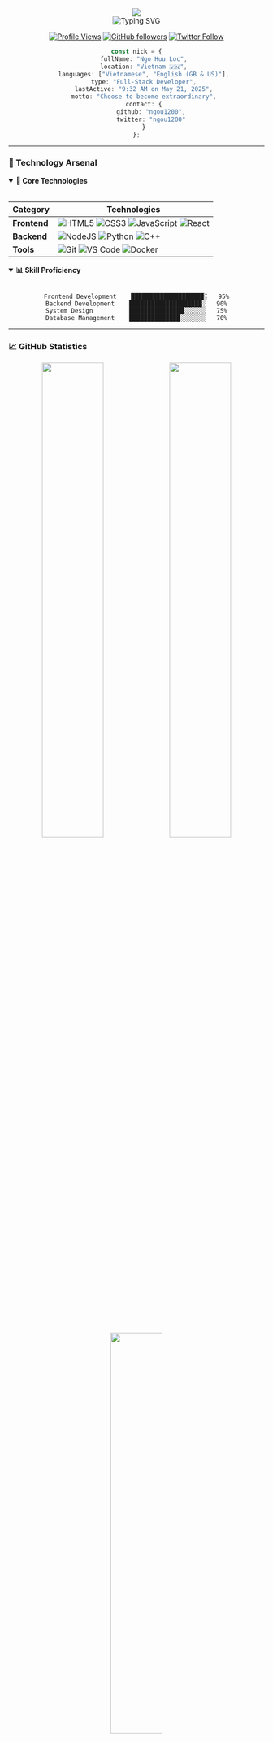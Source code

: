 <div align="center">
  <img src="https://capsule-render.vercel.app/api?type=waving&color=gradient&height=200&section=header&text=Ngo%20Huu%20Loc&fontSize=80&fontAlignY=35&animation=twinkling&fontColor=white" />
</div>

<div align="center">
  <img src="https://readme-typing-svg.herokuapp.com?font=Fira+Code&size=35&duration=4000&pause=1000&color=2196F3&center=true&vCenter=true&width=500&lines=Hi+there!+I'm+Nick+%F0%9F%91%8B;Full-Stack+Developer+%F0%9F%92%BB;Welcome+to+my+Profile!" alt="Typing SVG" />
</div>

<div align="center">
  
[![Profile Views](https://komarev.com/ghpvc/?username=ngou1200&color=blueviolet&style=for-the-badge)](https://github.com/ngou1200)
[![GitHub followers](https://img.shields.io/github/followers/ngou1200?style=for-the-badge&logo=github)](https://github.com/ngou1200)
[![Twitter Follow](https://img.shields.io/twitter/follow/ngou1200?color=1DA1F2&logo=twitter&style=for-the-badge)](https://twitter.com/benhan871986)

</div>

<div align="center">
  
```typescript
const nick = {
    fullName: "Ngo Huu Loc",
    location: "Vietnam 🇻🇳",
    languages: ["Vietnamese", "English (GB & US)"],
    type: "Full-Stack Developer",
    lastActive: "9:32 AM on May 21, 2025",
    motto: "Choose to become extraordinary",
    contact: {
        github: "ngou1200",
        twitter: "ngou1200"
    }
};
```

</div>

---

### 🧰 Technology Arsenal

<details open>
<summary><b>🔧 Core Technologies</b></summary>
<br>

<div align="center">

| Category | Technologies |
|----------|-------------|
| **Frontend** | ![HTML5](https://img.shields.io/badge/HTML5-E34F26?style=for-the-badge&logo=html5&logoColor=white) ![CSS3](https://img.shields.io/badge/CSS3-1572B6?style=for-the-badge&logo=css3&logoColor=white) ![JavaScript](https://img.shields.io/badge/JavaScript-F7DF1E?style=for-the-badge&logo=javascript&logoColor=black) ![React](https://img.shields.io/badge/React-20232A?style=for-the-badge&logo=react&logoColor=61DAFB) |
| **Backend** | ![NodeJS](https://img.shields.io/badge/Node.js-339933?style=for-the-badge&logo=nodedotjs&logoColor=white) ![Python](https://img.shields.io/badge/Python-3776AB?style=for-the-badge&logo=python&logoColor=white) ![C++](https://img.shields.io/badge/C++-00599C?style=for-the-badge&logo=cplusplus&logoColor=white) |
| **Tools** | ![Git](https://img.shields.io/badge/Git-F05032?style=for-the-badge&logo=git&logoColor=white) ![VS Code](https://img.shields.io/badge/VS_Code-007ACC?style=for-the-badge&logo=visual-studio-code&logoColor=white) ![Docker](https://img.shields.io/badge/Docker-2496ED?style=for-the-badge&logo=docker&logoColor=white) |

</div>
</details>

<details open>
<summary><b>📊 Skill Proficiency</b></summary>
<br>

<div align="center">

```text
Frontend Development    ████████████████████░   95%
Backend Development    ████████████████████░   90%
System Design          ███████████████░░░░░░   75%
Database Management    ██████████████░░░░░░░   70%
```

</div>
</details>

---

### 📈 GitHub Statistics

<div align="center">
  <img width="49%" src="https://github-readme-stats.vercel.app/api?username=ngou1200&show_icons=true&theme=tokyonight&hide_border=true&count_private=true" />
  <img width="49%" src="https://github-readme-streak-stats.herokuapp.com/?user=ngou1200&theme=tokyonight&hide_border=true" />
</div>

<div align="center">
  <img width="45%" src="https://github-readme-stats.vercel.app/api/top-langs/?username=ngou1200&layout=compact&theme=tokyonight&hide_border=true&langs_count=6" />
</div>

<div align="center">
  <img src="https://github-profile-trophy.vercel.app/?username=ngou1200&theme=tokyonight&no-frame=true&row=1&column=7" width="100%" />
</div>

---

### 🌟 Featured Repositories

<div align="center">

[![Readme Card](https://github-readme-stats.vercel.app/api/pin/?username=ngou1200&repo=ngou1200&theme=tokyonight)](https://github.com/ngou1200/ngou1200)

</div>

---

### 🎯 Current Focus

<div align="center">

```mermaid
mindmap
  root((Nick's Focus))
    Full-Stack Development
      Frontend Development
        UI/UX Design
        React Components
        Responsive Design
      Backend Development
        API Architecture
        Database Design
        Server Optimization
    System Architecture
      Scalable Solutions
      Performance Optimization
      Best Practices
```

</div>

---

### 💭 Favorite Quote

<div align="center">

> *"I think it is absolutely possible for an ordinary person to choose to become extraordinary"*
> 
> \- Elon Musk

</div>

---

### 📫 Connect With Me

<div align="center">
  <a href="https://github.com/ngou1200" target="_blank">
    <img src="https://img.shields.io/badge/GitHub-100000?style=for-the-badge&logo=github&logoColor=white" alt="GitHub" />
  </a>
  <a href="https://twitter.com/benhan871986" target="_blank">
    <img src="https://img.shields.io/badge/Twitter-1DA1F2?style=for-the-badge&logo=twitter&logoColor=white" alt="Twitter" />
  </a>
</div>

---

<div align="center">
  <img src="https://capsule-render.vercel.app/api?type=waving&color=gradient&height=100&section=footer" />
</div>

<div align="center">
  <b>Last Updated: 2025-05-21 03:17:19 UTC</b>
  
  ![Visitors](https://api.visitorbadge.io/api/visitors?path=ngou1200&label=Profile%20Views&labelColor=%23697689&countColor=%232ccce4)
</div>
